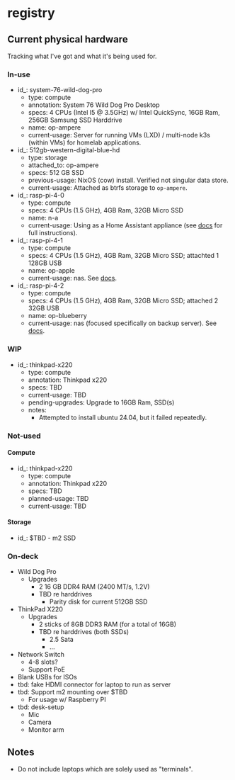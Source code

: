 # registry

## Current physical hardware

Tracking what I've got and what it's being used for.

### In-use

- id_: system-76-wild-dog-pro
    - type: compute
    - annotation: System 76 Wild Dog Pro Desktop
    - specs: 4 CPUs (Intel I5 @ 3.5GHz) w/ Intel QuickSync, 16GB Ram, 256GB Samsung SSD Harddrive
    - name: op-ampere
    - current-usage: Server for running VMs (LXD) / multi-node k3s (within VMs) for homelab applications.
- id_: 512gb-western-digital-blue-hd
    - type: storage
    - attached_to: op-ampere
    - specs: 512 GB SSD
    - previous-usage: NixOS (cow) install. Verified not singular data store.
    - current-usage: Attached as btrfs storage to `op-ampere`.
- id_: rasp-pi-4-0
    - type: compute
    - specs: 4 CPUs (1.5 GHz), 4GB Ram, 32GB Micro SSD
    - name: n-a
    - current-usage: Using as a Home Assistant appliance (see
      [docs](../../software/apps/home-assistant/README.md) for full instructions).
- id_: rasp-pi-4-1
    - type: compute
    - specs: 4 CPUs (1.5 GHz), 4GB Ram, 32GB Micro SSD; attachted 1 128GB USB
    - name: op-apple
    - current-usage: nas. See [docs](../../software/apps/nas/README.md).
- id_: rasp-pi-4-2
    - type: compute
    - specs: 4 CPUs (1.5 GHz), 4GB Ram, 32GB Micro SSD; attached 2 32GB USB
    - name: op-blueberry
    - current-usage: nas (focused specifically on backup server). See [docs](../../software/apps/nas/README.md).

### WIP

- id_: thinkpad-x220
    - type: compute
    - annotation: Thinkpad x220
    - specs: TBD
    - current-usage: TBD
    - pending-upgrades: Upgrade to 16GB Ram, SSD(s)
    - notes:
        - Attempted to install ubuntu 24.04, but it failed repeatedly.

### Not-used

#### Compute

- id_: thinkpad-x220
    - type: compute
    - annotation: Thinkpad x220
    - specs: TBD
    - planned-usage: TBD
    - current-usage: TBD

#### Storage

- id_: $TBD - m2 SSD

### On-deck

- Wild Dog Pro
    - Upgrades
        - 2 16 GB DDR4 RAM (2400 MT/s, 1.2V)
        - TBD re harddrives
            - Parity disk for current 512GB SSD
- ThinkPad X220
    - Upgrades
        - 2 sticks of 8GB DDR3 RAM (for a total of 16GB)
        - TBD re harddrives (both SSDs)
            - 2.5 Sata
            - ...
- Network Switch
    - 4-8 slots?
    - Support PoE
- Blank USBs for ISOs
- tbd: fake HDMI connector for laptop to run as server
- tbd: Support m2 mounting over $TBD
    - For usage w/ Raspberry PI
- tbd: desk-setup
    - Mic
    - Camera
    - Monitor arm

## Notes

- Do not include laptops which are solely used as "terminals".
